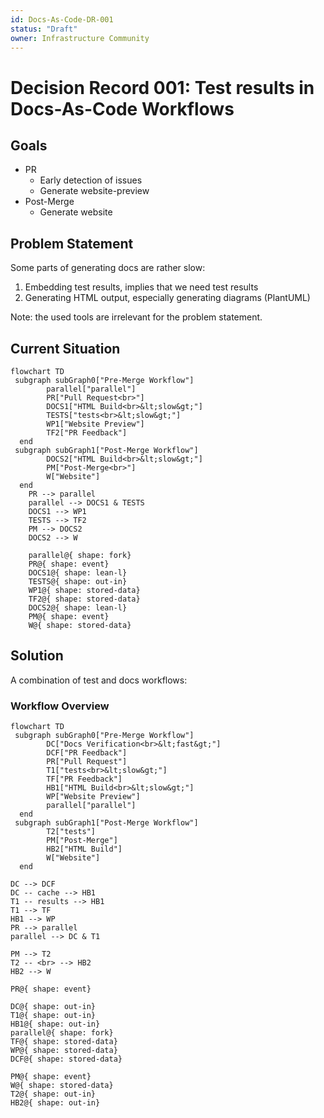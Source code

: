 ```yaml
---
id: Docs-As-Code-DR-001
status: "Draft"
owner: Infrastructure Community
---
```


# Decision Record 001: Test results in Docs-As-Code Workflows

## Goals

* PR
  * Early detection of issues
  * Generate website-preview
* Post-Merge
  * Generate website

## Problem Statement

Some parts of generating docs are rather slow:
1) Embedding test results, implies that we need test results
2) Generating HTML output, especially generating diagrams (PlantUML)

Note: the used tools are irrelevant for the problem statement.

## Current Situation

```mermaid
flowchart TD
 subgraph subGraph0["Pre-Merge Workflow"]
        parallel["parallel"]
        PR["Pull Request<br>"]
        DOCS1["HTML Build<br>&lt;slow&gt;"]
        TESTS["tests<br>&lt;slow&gt;"]
        WP1["Website Preview"]
        TF2["PR Feedback"]
  end
 subgraph subGraph1["Post-Merge Workflow"]
        DOCS2["HTML Build<br>&lt;slow&gt;"]
        PM["Post-Merge<br>"]
        W["Website"]
  end
    PR --> parallel
    parallel --> DOCS1 & TESTS
    DOCS1 --> WP1
    TESTS --> TF2
    PM --> DOCS2
    DOCS2 --> W

    parallel@{ shape: fork}
    PR@{ shape: event}
    DOCS1@{ shape: lean-l}
    TESTS@{ shape: out-in}
    WP1@{ shape: stored-data}
    TF2@{ shape: stored-data}
    DOCS2@{ shape: lean-l}
    PM@{ shape: event}
    W@{ shape: stored-data}
```


## Solution

A combination of test and docs workflows:

### Workflow Overview

```mermaid
flowchart TD
 subgraph subGraph0["Pre-Merge Workflow"]
        DC["Docs Verification<br>&lt;fast&gt;"]
        DCF["PR Feedback"]
        PR["Pull Request"]
        T1["tests<br>&lt;slow&gt;"]
        TF["PR Feedback"]
        HB1["HTML Build<br>&lt;slow&gt;"]
        WP["Website Preview"]
        parallel["parallel"]
  end
 subgraph subGraph1["Post-Merge Workflow"]
        T2["tests"]
        PM["Post-Merge"]
        HB2["HTML Build"]
        W["Website"]
  end

DC --> DCF
DC -- cache --> HB1
T1 -- results --> HB1
T1 --> TF
HB1 --> WP
PR --> parallel
parallel --> DC & T1

PM --> T2
T2 -- <br> --> HB2
HB2 --> W

PR@{ shape: event}

DC@{ shape: out-in}
T1@{ shape: out-in}
HB1@{ shape: out-in}
parallel@{ shape: fork}
TF@{ shape: stored-data}
WP@{ shape: stored-data}
DCF@{ shape: stored-data}

PM@{ shape: event}
W@{ shape: stored-data}
T2@{ shape: out-in}
HB2@{ shape: out-in}
```
